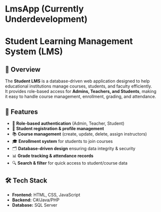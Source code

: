 # LmsApp (Currently Underdevelopment)
# Student Learning Management System (LMS)

## 📖 Overview
The **Student LMS** is a database-driven web application designed to help educational institutions manage courses, students, and faculty efficiently.  
It provides role-based access for **Admins, Teachers, and Students**, making it easy to handle course management, enrollment, grading, and attendance.

## 🚀 Features
- 🔑 **Role-based authentication** (Admin, Teacher, Student)
- 📝 **Student registration & profile management**
- 📚 **Course management** (create, update, delete, assign instructors)
- 🎓 **Enrollment system** for students to join courses
- 🗂 **Database-driven design** ensuring data integrity & security
- 📊 **Grade tracking & attendance records**
- 🔍 **Search & filter** for quick access to student/course data

## 🛠️ Tech Stack
- **Frontend:** HTML, CSS, JavaScript 
- **Backend:** C#/Java/PHP
- **Database:** SQL Server 
